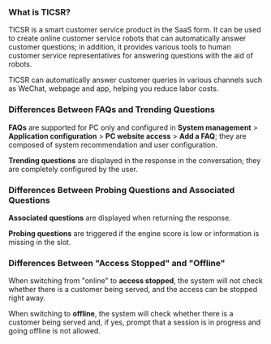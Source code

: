 ### What is TICSR?
TICSR is a smart customer service product in the SaaS form. It can be used to create online customer service robots that can automatically answer customer questions; in addition, it provides various tools to human customer service representatives for answering questions with the aid of robots.

TICSR can automatically answer customer queries in various channels such as WeChat, webpage and app, helping you reduce labor costs.


### Differences Between FAQs and Trending Questions
**FAQs** are supported for PC only and configured in **System management** > **Application configuration** > **PC website access** > **Add a FAQ**; they are composed of system recommendation and user configuration.

**Trending questions** are displayed in the response in the conversation; they are completely configured by the user.

### Differences Between Probing Questions and Associated Questions
**Associated questions** are displayed when returning the response.

**Probing questions** are triggered if the engine score is low or information is missing in the slot.

### Differences Between "Access Stopped" and "Offline"
When switching from "online" to **access stopped**, the system will not check whether there is a customer being served, and the access can be stopped right away.

When switching to **offline**, the system will check whether there is a customer being served and, if yes, prompt that a session is in progress and going offline is not allowed.



